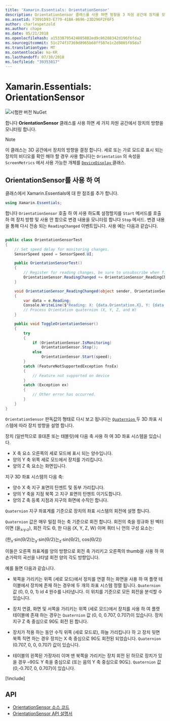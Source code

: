 ```yaml
---
title: 'Xamarin.Essentials: OrientationSensor'
description: OrientationSensor 클래스를 사용 하면 방향을 3 차원 공간에 장치를 모니터링할 수 있습니다.
ms.assetid: F3091D93-E779-41BA-8696-23D296F2F6F5
author: charlespetzold
ms.author: chape
ms.date: 05/21/2018
ms.openlocfilehash: a15338795424885882ed9c86288342d196f6fda2
ms.sourcegitcommit: 51c274f37369d8965b68ff587e1c2d9865f85da7
ms.translationtype: MT
ms.contentlocale: ko-KR
ms.lasthandoff: 07/30/2018
ms.locfileid: "39353817"
---
```

# <a name="xamarinessentials-orientationsensor"></a>Xamarin.Essentials: OrientationSensor

![시험판 버전 NuGet](~/media/shared/pre-release.png)

합니다 **OrientationSensor** 클래스를 사용 하면 세 가지 차원 공간에서 장치의 방향을 모니터링 합니다.

> [!NOTE]
> 이 클래스는 3D 공간에서 장치의 방향을 결정 합니다. 세로 또는 가로 모드로 표시 되는 장치의 비디오를 확인 해야 할 경우 사용 합니다는 `Orientation` 의 속성을 `ScreenMetrics` 에서 사용 가능한 개체를 [ `DeviceDisplay` ](device-display.md) 클래스.

## <a name="using-orientationsensor"></a>OrientationSensor를 사용 하 여

클래스에서 Xamarin.Essentials에 대 한 참조를 추가 합니다.

```csharp
using Xamarin.Essentials;
```

합니다 `OrientationSensor` 호출 하 여 사용 하도록 설정할지를 `Start` 메서드를 호출 하 여 장치 방향 및 사용 안 함으로 변경 내용을 모니터링 합니다 `Stop` 메서드. 변경 내용을 통해 다시 전송 되는 `ReadingChanged` 이벤트입니다. 사용 예는 다음과 같습니다.

```csharp

public class OrientationSensorTest
{
    // Set speed delay for monitoring changes.
    SensorSpeed speed = SensorSpeed.UI;

    public OrientationSensorTest()
    {
        // Register for reading changes, be sure to unsubscribe when finished
        OrientationSensor.ReadingChanged += OrientationSensor_ReadingChanged;
    }

    void OrientationSensor_ReadingChanged(object sender, OrientationSensorChangedEventArgs e)
    {
        var data = e.Reading;
        Console.WriteLine($"Reading: X: {data.Orientation.X}, Y: {data.Orientation.Y}, Z: {data.Orientation.Z}, W: {data.Orientation.W}");
        // Process Orientation quaternion (X, Y, Z, and W)
    }

    public void ToggleOrientationSensor()
    {
        try
        {
            if (OrientationSensor.IsMonitoring)
                OrientationSensor.Stop();
            else
                OrientationSensor.Start(speed);
        }
        catch (FeatureNotSupportedException fnsEx)
        {
            // Feature not supported on device
        }
        catch (Exception ex)
        {
            // Other error has occurred.
        }
    }
}
```

`OrientationSensor` 판독값의 형태로 다시 보고 됩니다는 [ `Quaternion` ](xref:System.Numerics.Quaternion) 두 3D 좌표 시스템에 따라 장치 방향을 설명 합니다.

장치 (일반적으로 휴대폰 또는 태블릿)에 다음 축 사용 하 여 3D 좌표 시스템을 있습니다.

- X 축 요소 오른쪽의 세로 모드에 표시 되는 양수입니다.
- 양의 Y 축 위쪽 세로 모드에서 장치를 가리킵니다.
- 양의 Z 축 요소는 화면입니다.

지구 3D 좌표 시스템의 다음 축:

- 양수 X 축 지구 표면의 탄젠트 및 동부 가리킵니다.
- 양의 Y 축을 지점 북쪽 고 지구 표면의 탄젠트 이기도합니다.
- 양의 Z 축 등록 지점과 지구의 화면에 수직인 합니다.

`Quaternion` 지구 좌표계를 기준으로 장치의 좌표 시스템의 회전에 설명 합니다.

`Quaternion` 값은 매우 밀접 하는 축 기준으로 회전 합니다. 회전의 축을 정규화 된 벡터 이면 (을<sub>x</sub>,<sub>y</sub>,<sub>z</sub>), 회전 각도 Θ, 한 다음 (X, Y, Z, W) 이며 쿼터 니 언의 구성 요소는:

(한<sub>x</sub>·sin(Θ/2)는<sub>y</sub>·sin(Θ/2)는<sub>z</sub>·sin(Θ/2), cos(Θ/2))

이들은 오른쪽 좌표계를 양의 방향으로 회전 축 가리키고 오른쪽의 thumb을 사용 하 여 손가락의 곡선을 나타낼 회전 양의 각도 방향입니다.

예를 들면 다음과 같습니다.

* 북쪽을 가리키는 위쪽 (세로 모드)에서 장치를 연결 하는 화면을 사용 하 여 플랫 테이블에서 장치에 존재 하는 경우에 두 개의 좌표 시스템 정렬 됩니다. `Quaternion` 값 (0, 0, 0, 1) id 4 원수를 나타냅니다. 이 위치를 기준으로 모든 회전을 분석할 수 있습니다.

* 장치 연결, 화면 및 서쪽을 가리키는 위쪽 (세로 모드)에서 장치를 사용 하 여 플랫 테이블에 존재 하는 경우는 `Quaternion` 값 (0, 0, 0.707, 0.707)이 있습니다. 장치 지구 Z 축 중심으로 90도 회전 된 합니다.

* 장치가 적용 하는 동안 수직 위쪽 (세로 모드로), 하늘 가리킵니다 하 고 장치 뒷면 북쪽 직면 하는 경우 장치는 X 축 중심으로 90도 회전된 되었습니다. `Quaternion` (0.707, 0, 0, 0.707) 값이 있습니다.

* 테이블의 왼쪽된 가장자리 이며 맨 북쪽을 가리키는 장치 회전 된 하므로 장치가 있을 경우 &ndash;90도 Y 축을 중심으로 (또는 음의 Y 축 중심으로 90도). `Quaternion` 값 (0,-0.707, 0, 0.707)이 있습니다.

[!include[](~/essentials/includes/sensor-speed.md)]

## <a name="api"></a>API

- [OrientationSensor 소스 코드](https://github.com/xamarin/Essentials/tree/master/Xamarin.Essentials/OrientationSensor)
- [OrientationSensor API 설명서](xref:Xamarin.Essentials.OrientationSensor)
